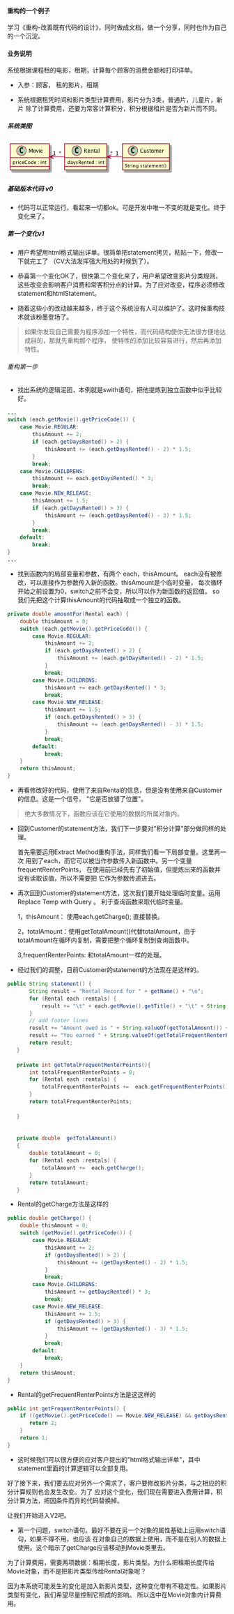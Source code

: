 #### 重构的一个例子

学习《重构-改善既有代码的设计》，同时做成文档，做一个分享，同时也作为自己的一个沉淀。

#### 业务说明

系统根据课程租的电影，租期，计算每个顾客的消费金额和打印详单。

  * 入参：顾客，  租的影片，租期
  
  * 系统根据租凭时间和影片类型计算费用，影片分为3类，普通片，儿童片，新片
  除了计算费用，还要为常客计算积分，积分根据租片是否为新片而不同。
  
##### 系统类图

![类图](doc/class.png)

##### 基础版本代码 v0

* 代码可以正常运行，看起来一切都ok。可是开发中唯一不变的就是变化。终于变化来了。

##### 第一个变化v1
* 用户希望用html格式输出详单。很简单把statement拷贝，粘贴一下，修改一下就完工了
（CV大法发挥强大用处的时候到了）。

* 恭喜第一个变化OK了，很快第二个变化来了，用户希望改变影片分类规则，
这些改变会影响客户消费和常客积分点的计算。为了应对改变，程序必须修改statement和htmlStatement。

* 随着这些小的改动越来越多，终于这个系统没有人可以维护了。这时候重构技术就该粉墨登场了。

> 如果你发现自己需要为程序添加一个特性，而代码结构使你无法很方便地达成目的，那就先重构那个程序，
使特性的添加比较容易进行，然后再添加特性。

###### 重构第一步
* 找出系统的逻辑泥团，本例就是swith语句，把他提炼到独立函数中似乎比较好。

```java
...
switch (each.getMovie().getPriceCode()) {
    case Movie.REGULAR:
        thisAmount += 2;
        if (each.getDaysRented() > 2) {
            thisAmount += (each.getDaysRented() - 2) * 1.5;
        }
        break;
    case Movie.CHILDRENS:
        thisAmount += each.getDaysRented() * 3;
        break;
    case Movie.NEW_RELEASE:
        thisAmount += 1.5;
        if (each.getDaysRented() > 3) {
            thisAmount += (each.getDaysRented() - 3) * 1.5;
        }
        break;
    default:
        break;
}
... 

```

* 找到函数内的局部变量和参数，有两个 each，thisAmount。
each没有被修改，可以直接作为参数传入新的函数。thisAmount是个临时变量，
每次循环开始之前设置为0，switch之前不会变，所以可以作为新函数的返回值。
so 我们先把这个计算thisAmount的代码抽取成一个独立的函数。

```java
private double amountFor(Rental each) {
    double thisAmount = 0;
    switch (each.getMovie().getPriceCode()) {
        case Movie.REGULAR:
            thisAmount += 2;
            if (each.getDaysRented() > 2) {
                thisAmount += (each.getDaysRented() - 2) * 1.5;
            }
            break;
        case Movie.CHILDRENS:
            thisAmount += each.getDaysRented() * 3;
            break;
        case Movie.NEW_RELEASE:
            thisAmount += 1.5;
            if (each.getDaysRented() > 3) {
                thisAmount += (each.getDaysRented() - 3) * 1.5;
            }
            break;
        default:
            break;
    }
    return thisAmount;
}
```

* 再看修改好的代码，使用了来自Rental的信息，但是没有使用来自Customer的信息。这是一个信号，
"它是否放错了位置"。

> 绝大多数情况下，函数应该在它使用的数据的所属对象内。

* 回到Customer的statement方法，我们下一步要对"积分计算"部分做同样的处理。

   首先需要运用Extract Method重构手法，同样我们看一下局部变量。这里再一次
   用到了each，而它可以被当作参数传入新函数中。另一个变量frequentRenterPoints，
   在使用前已经先有了初始值，但提炼出来的函数并没有读取该值，所以不需要把
   它作为参数传递进去。
   
* 再次回到Customer的statement方法，这次我们要开始处理临时变量。运用Replace Temp with Query 。
利于查询函数来取代临时变量。
   
   1，thisAmount： 使用each.getCharge(); 直接替换。
   
   2，totalAmount：使用getTotalAmount()代替totalAmount，由于totalAmount在循环内复制，需要把整个循环复制到查询函数中。
   
   3,frequentRenterPoints: 和totalAmount一样的处理。
   
 * 经过我们的调整，目前Customer的statement的方法现在是这样的。
 
 ```java
public String statement() {
        String result = "Rental Record for " + getName() + "\n";
        for (Rental each :rentals) {
            result += "\t" + each.getMovie().getTitle() + "\t" + String.valueOf(each.getCharge()) + "\n";
        }
        // add footer lines
        result += "Amount owed is " + String.valueOf(getTotalAmount()) + "\n";
        result += "You earned " + String.valueOf(getTotalFrequentRenterPoints()) + " frequent renter points";
        return result;
    }

    private int getTotalFrequentRenterPoints(){
        int totalFrequentRenterPoints = 0;
        for (Rental each :rentals) {
            totalFrequentRenterPoints +=  each.getFrequentRenterPoints();
        }
        return totalFrequentRenterPoints;

    }


    private double  getTotalAmount()
    {
        double totalAmount = 0;
        for (Rental each :rentals) {
            totalAmount +=  each.getCharge();
        }
        return totalAmount;
    }
```
* Rental的getCharge方法是这样的

```java
public double getCharge() {
    double thisAmount = 0;
    switch (getMovie().getPriceCode()) {
        case Movie.REGULAR:
            thisAmount += 2;
            if (getDaysRented() > 2) {
                thisAmount += (getDaysRented() - 2) * 1.5;
            }
            break;
        case Movie.CHILDRENS:
            thisAmount += getDaysRented() * 3;
            break;
        case Movie.NEW_RELEASE:
            thisAmount += 1.5;
            if (getDaysRented() > 3) {
                thisAmount += (getDaysRented() - 3) * 1.5;
            }
            break;
        default:
            break;
    }
    return thisAmount;
}
```

* Rental的getFrequentRenterPoints方法是这这样的
```java
public int getFrequentRenterPoints() {
    if ((getMovie().getPriceCode() == Movie.NEW_RELEASE) && getDaysRented() > 1) {
       return 2;
    }
    return 1;
}
```
* 这时候我们可以很方便的应对客户提出的"html格式输出详单"，其中statement里面的计算逻辑可以全部复用。

好了接下来，我们要去应对另外一个需求了，客户要修改影片分类，与之相应的积分计算规则也会发生改变。为了
应对这个变化，我们现在需要进入费用计算，积分计算方法，把因条件而异的代码替换掉。

让我们开始进入V2吧。

* 第一个问题，switch语句。最好不要在另一个对象的属性基础上运用switch语句，如果不得不用，也应该
在对象自己的数据上使用，而不是在别人的数据上使用。这个暗示了getCharge应该移动到Movie类里去。

为了计算费用，需要两项数据：租期长度，影片类型。为什么把租期长度传给Movie对象，而不是把影片类型传给Rental对象呢？

因为本系统可能发生的变化是加入新影片类型，这种变化带有不稳定性。如果影片类型有变化，我们希望尽量控制它照成的影响。
所以选中在Movie对象内计算费用。




